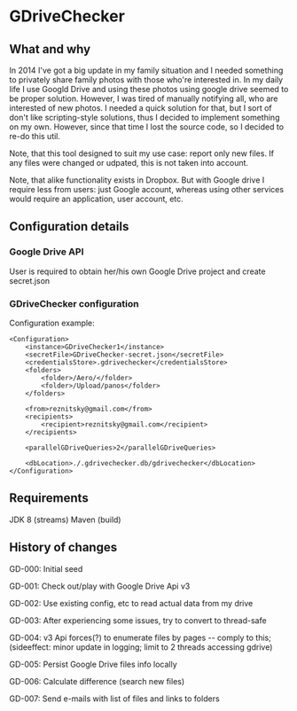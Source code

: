 # GDriveChecker

## What and why
In 2014 I've got a big update in my family situation and I needed something to privately share family photos with those who're interested in. In my daily life I use Googld Drive and using these photos using google drive seemed to be proper solution. However, I was tired of manually notifying all, who are interested of new photos. I needed a quick solution for that, but I sort of don't like scripting-style solutions, thus I decided to implement something on my own. However, since that time I lost the source code, so I decided to re-do this util.

Note, that this tool designed to suit my use case: report only new files. If any files were changed or udpated, this is not taken into account.

Note, that alike functionality exists in Dropbox. But with Google drive I require less from users: just Google account, whereas using other services would require an application, user account, etc.

## Configuration details
### Google Drive API
User is required to obtain her/his own Google Drive project and create secret.json

### GDriveChecker configuration
Configuration example:


    <Configuration>
        <instance>GDriveChecker1</instance>
        <secretFile>GDriveChecker-secret.json</secretFile>
        <credentialsStore>.gdrivechecker</credentialsStore>
        <folders>
            <folder>/Aero/</folder>
            <folder>/Upload/panos</folder>
        </folders>
    
        <from>reznitsky@gmail.com</from>
        <recipients>
            <recipient>reznitsky@gmail.com</recipient>
        </recipients>
    
        <parallelGDriveQueries>2</parallelGDriveQueries>
    
        <dbLocation>./.gdrivechecker.db/gdrivechecker</dbLocation>
    </Configuration>


## Requirements
JDK 8 (streams)
Maven (build)

## History of changes
GD-000: Initial seed

GD-001: Check out/play with Google Drive Api v3

GD-002: Use existing config, etc to read actual data from my drive

GD-003: After experiencing some issues, try to convert to thread-safe

GD-004: v3 Api forces(?) to enumerate files by pages -- comply to this; (sideeffect: minor update in logging; limit to 2 threads accessing gdrive)

GD-005: Persist Google Drive files info locally

GD-006: Calculate difference (search new files)

GD-007: Send e-mails with list of files and links to folders


